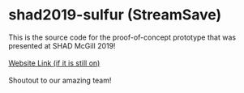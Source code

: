 # shad2019-sulfur (StreamSave)
This is the source code for the proof-of-concept prototype that was presented at SHAD McGill 2019!
<br/><br/>
[Website Link (if it is still on)](https://stream.espi.dev/devices)
<br/><br/>
Shoutout to our amazing team!
